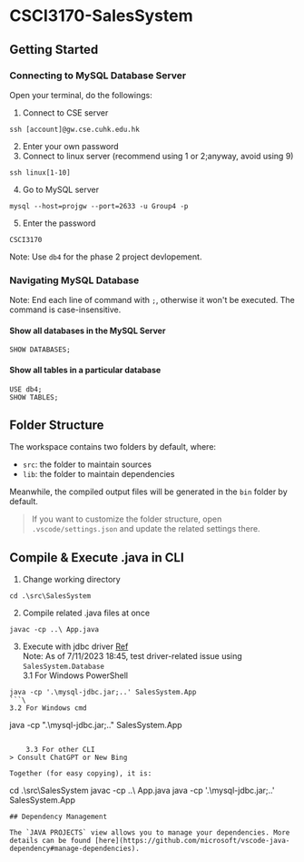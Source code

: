 # CSCI3170-SalesSystem
## Getting Started
### Connecting to MySQL Database Server
Open your terminal, do the followings:
1. Connect to CSE server
```
ssh [account]@gw.cse.cuhk.edu.hk
```
2. Enter your own password
3. Connect to linux server (recommend using 1 or 2;anyway, avoid using 9)
```
ssh linux[1-10]
```
4. Go to MySQL server
```
mysql --host=projgw --port=2633 -u Group4 -p
```
5. Enter the password
```
CSCI3170
```

Note: Use `db4` for the phase 2 project devlopement.
### Navigating MySQL Database
Note: End each line of command with `;`, otherwise it won't be executed. The command is case-insensitive.
#### Show all databases in the MySQL Server
```
SHOW DATABASES;
```
#### Show all tables in a particular database
```
USE db4;
SHOW TABLES;
```
## Folder Structure

The workspace contains two folders by default, where:

- `src`: the folder to maintain sources
- `lib`: the folder to maintain dependencies

Meanwhile, the compiled output files will be generated in the `bin` folder by default.

> If you want to customize the folder structure, open `.vscode/settings.json` and update the related settings there.

## Compile & Execute .java in CLI
1. Change working directory
```
cd .\src\SalesSystem
```
2. Compile related .java files at once
```
javac -cp ..\ App.java
```
3. Execute with jdbc driver [Ref](https://stackoverflow.com/questions/18093928/what-does-could-not-find-or-load-main-class-mean)\
Note: As of 7/11/2023 18:45, test driver-related issue using `SalesSystem.Database`\
3.1 For Windows PowerShell
```
java -cp '.\mysql-jdbc.jar;..' SalesSystem.App
```\
3.2 For Windows cmd
```
java -cp ".\mysql-jdbc.jar;.." SalesSystem.App
```

    3.3 For other CLI
> Consult ChatGPT or New Bing

Together (for easy copying), it is:
```
cd .\src\SalesSystem
javac -cp ..\ App.java
java -cp '.\mysql-jdbc.jar;..' SalesSystem.App
```
## Dependency Management

The `JAVA PROJECTS` view allows you to manage your dependencies. More details can be found [here](https://github.com/microsoft/vscode-java-dependency#manage-dependencies).
